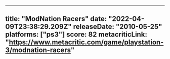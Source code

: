 
---
title: "ModNation Racers"
date: "2022-04-09T23:38:29.209Z"
releaseDate: "2010-05-25"
platforms: ["ps3"]
score: 82
metacriticLink: "https://www.metacritic.com/game/playstation-3/modnation-racers"
---
